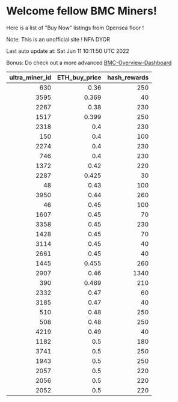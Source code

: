 # Welcome fellow BMC Miners!
Here is a list of "Buy Now" listings from Opensea floor !

Note: This is an unofficial site ! NFA DYOR

Last auto update at: Sat Jun 11 10:11:50 UTC 2022

Bonus: Do check out a more advanced [BMC-Overview-Dashboard](https://dune.com/defifunk/BMC-Overview-Dashboard)


|   ultra_miner_id |   ETH_buy_price |   hash_rewards |
|-----------------:|----------------:|---------------:|
|              630 |           0.36  |            250 |
|             3595 |           0.369 |             40 |
|             2267 |           0.38  |            230 |
|             1517 |           0.399 |            250 |
|             2318 |           0.4   |            230 |
|              150 |           0.4   |            100 |
|             2274 |           0.4   |            230 |
|              746 |           0.4   |            230 |
|             1372 |           0.42  |            220 |
|             2287 |           0.425 |             30 |
|               48 |           0.43  |            100 |
|             3950 |           0.44  |            260 |
|               46 |           0.45  |            100 |
|             1607 |           0.45  |             70 |
|             3358 |           0.45  |            230 |
|             1428 |           0.45  |             70 |
|             3114 |           0.45  |             40 |
|             2661 |           0.45  |             40 |
|             1445 |           0.455 |            260 |
|             2907 |           0.46  |           1340 |
|              390 |           0.469 |            210 |
|             2332 |           0.47  |             60 |
|             3185 |           0.47  |             40 |
|              510 |           0.48  |            250 |
|              508 |           0.48  |            250 |
|             4219 |           0.49  |             40 |
|             1182 |           0.5   |            180 |
|             3741 |           0.5   |            250 |
|             1943 |           0.5   |            250 |
|             2057 |           0.5   |            220 |
|             2056 |           0.5   |            220 |
|             2052 |           0.5   |            220 |